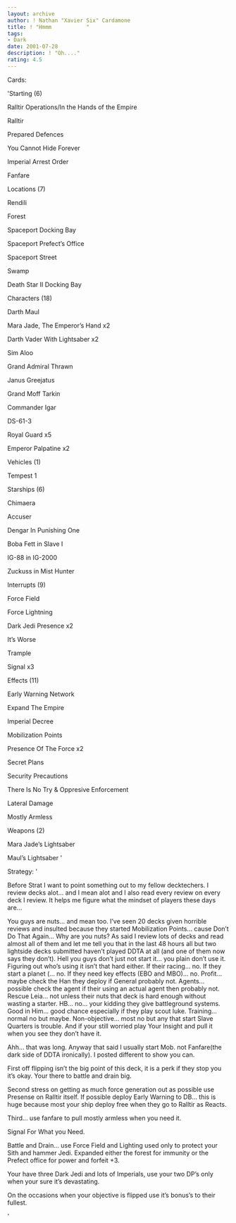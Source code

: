 ```yaml
---
layout: archive
author: ! Nathan "Xavier Six" Cardamone
title: ! "Hmmm           "
tags:
- Dark
date: 2001-07-28
description: ! "Oh...."
rating: 4.5
---
```

Cards: 

'Starting (6)


Ralltir Operations/In the Hands of the Empire

Ralltir

Prepared Defences

You Cannot Hide Forever

Imperial Arrest Order

Fanfare



Locations (7)


Rendili 

Forest 

Spaceport Docking Bay 

Spaceport Prefect’s Office 

Spaceport Street 

Swamp 

Death Star II Docking Bay 


Characters (18)

Darth Maul 

Mara Jade, The Emperor’s Hand  x2

Darth Vader With Lightsaber  x2

Sim Aloo 

Grand Admiral Thrawn 

Janus Greejatus 

Grand Moff Tarkin 

Commander Igar 

DS-61-3 

Royal Guard  x5

Emperor Palpatine  x2


Vehicles (1)

Tempest 1 


Starships (6)

Chimaera 

Accuser 

Dengar In Punishing One 

Boba Fett in Slave I 

IG-88 in IG-2000 

Zuckuss in Mist Hunter 


Interrupts (9)

Force Field 

Force Lightning 

Dark Jedi Presence x2  

It’s Worse 

Trample 

Signal x3


Effects (11)

Early Warning Network 

Expand The Empire  

Imperial Decree 

Mobilization Points 

Presence Of The Force  x2

Secret Plans 

Security Precautions 

There Is No Try & Oppresive Enforcement 

Lateral Damage 

Mostly Armless


Weapons (2)

Mara Jade’s Lightsaber 

Maul’s Lightsaber '

Strategy: '

Before Strat I want to point something out to my fellow decktechers. I review decks alot... and I mean alot and I also read every review on every deck I review. It helps me figure what the mindset of players these days are...

You guys are nuts... and mean too. I’ve seen 20 decks given horrible reviews and insulted because they started Mobilization Points... cause Don’t Do That Again... Why are you nuts? As said I review lots of decks and read almost all of them and let me tell you that in the last 48 hours all but two lightside decks submitted haven’t played DDTA at all (and one of them now says they don’t). Hell you guys don’t just not start it... you plain don’t use it. Figuring out who’s using it isn’t that hard either. If their racing... no. If they start a planet (... no. If they need key effects (EBO and MBO)... no. Profit... maybe check the Han they deploy if General probably not. Agents... possible check the agent if their using an actual agent then probably not. Rescue Leia... not unless their nuts that deck is hard enough without wasting a starter. HB... no... your kidding they give battleground systems. Good in Him... good chance especially if they play scout luke. Training... normal no but maybe. Non-objective... most no but any that start Slave Quarters is trouble. And if your still worried play Your Insight and pull it when you see they don’t have it.


Ahh... that was long. Anyway that said I usually start Mob. not Fanfare(the dark side of DDTA ironically). I posted different to show you can. 


First off flipping isn’t the big point of this deck, it is a perk if they stop you it’s okay. Your there to battle and drain big. 


Second stress on getting as much force generation out as possible use Presense on Ralltir itself. If possible deploy Early Warning to DB... this is huge because most your ship deploy free when they go to Ralltir as Reacts. 


Third... use fanfare to pull mostly armless when you need it.


Signal For What you Need.


Battle and Drain... use Force Field and Lighting used only to protect your Sith and hammer Jedi. Expanded either the forest for immunity or the Prefect office for power and forfeit +3.


Your have three Dark Jedi and lots of Imperials, use your two DP’s only when your sure it’s devastating. 


On the occasions when your objective is flipped use it’s bonus’s to their fullest. 



'